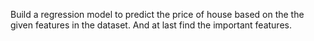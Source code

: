 Build a regression model to predict the price of house based on the the given features in the dataset. And at last find the important features.
